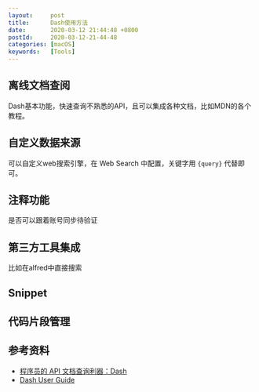 ```yaml
---
layout:     post
title:      Dash使用方法
date:       2020-03-12 21:44:48 +0800
postId:     2020-03-12-21-44-48
categories: [macOS]
keywords:   [Tools]
---
```


## 离线文档查阅

Dash基本功能，快速查询不熟悉的API，且可以集成各种文档，比如MDN的各个教程。

## 自定义数据来源

可以自定义web搜索引擎，在 Web Search 中配置，关键字用 `{query}` 代替即可。

## 注释功能

是否可以跟着账号同步待验证

## 第三方工具集成

比如在alfred中直接搜索

## Snippet

## 代码片段管理

## 参考资料

* [程序员的 API 文档查询利器：Dash](https://sspai.com/post/45786)
* [Dash User Guide](https://kapeli.com/dash_guide)
